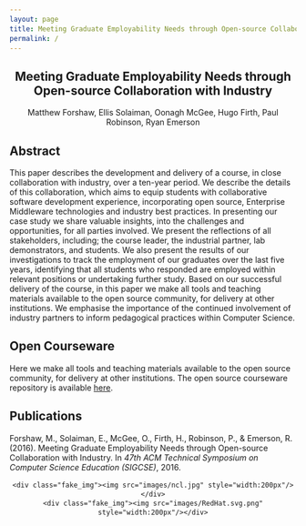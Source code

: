 ```yaml
---
layout: page
title: Meeting Graduate Employability Needs through Open-source Collaboration with Industry
permalink: /
---
```


<h2 style="text-align:center">Meeting Graduate Employability Needs through Open-source Collaboration with Industry</h2>
<div style="text-align:center">Matthew Forshaw, Ellis Solaiman, Oonagh McGee, Hugo Firth, Paul Robinson, Ryan Emerson</div>

<style type="text/css">
.container{
    text-align:center;
    
/*    border:1px solid #666;*/
}

.fake_img{
    display:inline-block;
    margin:20px 15px;
    padding:0px;
    
/*    border:1px solid #CCC;*/
}
</style>

<!-- <div class="container">

    <div class="fake_img"><img src="images/ncl.jpg" style="width:200px"/></div>
    <div class="fake_img"><img src="images/RedHat.svg.png" style="width:200px"/></div>
</div> -->

## Abstract
This paper describes the development and delivery of a course, in close collaboration with industry, over a ten-year period.  We describe the details of this collaboration, which aims to equip students with collaborative software development experience, incorporating open source, Enterprise Middleware technologies and industry best practices. In presenting our case study we share valuable insights, into the challenges and opportunities, for all parties involved. We present the reflections of all stakeholders, including; the course leader, the industrial partner, lab demonstrators, and students. We also present the results of our investigations to track the employment of our graduates over the last five years, identifying that all students who responded are employed within relevant positions or undertaking further study. Based on our successful delivery of the course, in this paper we make all tools and teaching materials available to the open source community, for delivery at other institutions. We emphasise the importance of the continued involvement of industry partners to inform pedagogical practices within Computer Science.

## Open Courseware
Here we make all tools and teaching materials available to the open source community, for delivery at other institutions. The open source courseware repository is available <a href="https://github.com/NewcastleComputingScience/enterprise-middleware-coursework">here</a>.

## Publications
Forshaw, M., Solaiman, E., McGee, O., Firth, H., Robinson, P., & Emerson, R. (2016). Meeting Graduate Employability Needs through Open-source Collaboration with Industry. In <em>47th ACM Technical Symposium on Computer Science Education (SIGCSE)</em>, 2016.


<!-- <img src="images/ncl.jpg" style="width:200px"/>
<img src="images/RedHat.svg.png" style="width:200px"/>
 --><div class="container">

    <div class="fake_img"><img src="images/ncl.jpg" style="width:200px"/></div>
    <div class="fake_img"><img src="images/RedHat.svg.png" style="width:200px"/></div>
</div>
